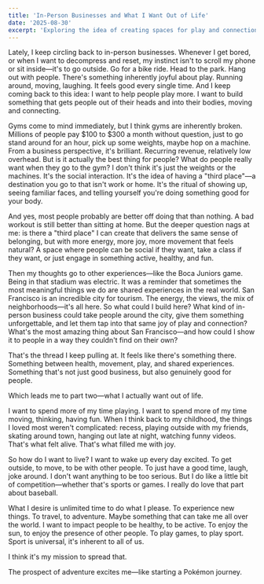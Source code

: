 ```yaml
---
title: 'In-Person Businesses and What I Want Out of Life'
date: '2025-08-30'
excerpt: 'Exploring the idea of creating spaces for play and connection, and reflecting on what brings me joy.'
---
```


Lately, I keep circling back to in-person businesses. Whenever I get bored, or when I want to decompress and reset, my instinct isn't to scroll my phone or sit inside—it's to go outside. Go for a bike ride. Head to the park. Hang out with people. There's something inherently joyful about play. Running around, moving, laughing. It feels good every single time. And I keep coming back to this idea: I want to help people play more. I want to build something that gets people out of their heads and into their bodies, moving and connecting.

Gyms come to mind immediately, but I think gyms are inherently broken. Millions of people pay $100 to $300 a month without question, just to go stand around for an hour, pick up some weights, maybe hop on a machine. From a business perspective, it's brilliant. Recurring revenue, relatively low overhead. But is it actually the best thing for people? What do people really want when they go to the gym? I don't think it's just the weights or the machines. It's the social interaction. It's the idea of having a "third place"—a destination you go to that isn't work or home. It's the ritual of showing up, seeing familiar faces, and telling yourself you're doing something good for your body.

And yes, most people probably are better off doing that than nothing. A bad workout is still better than sitting at home. But the deeper question nags at me: is there a "third place" I can create that delivers the same sense of belonging, but with more energy, more joy, more movement that feels natural? A space where people can be social if they want, take a class if they want, or just engage in something active, healthy, and fun.

Then my thoughts go to other experiences—like the Boca Juniors game. Being in that stadium was electric. It was a reminder that sometimes the most meaningful things we do are shared experiences in the real world. San Francisco is an incredible city for tourism. The energy, the views, the mix of neighborhoods—it's all here. So what could I build here? What kind of in-person business could take people around the city, give them something unforgettable, and let them tap into that same joy of play and connection? What's the most amazing thing about San Francisco—and how could I show it to people in a way they couldn't find on their own?

That's the thread I keep pulling at. It feels like there's something there. Something between health, movement, play, and shared experiences. Something that's not just good business, but also genuinely good for people.

Which leads me to part two—what I actually want out of life.

I want to spend more of my time playing. I want to spend more of my time moving, thinking, having fun. When I think back to my childhood, the things I loved most weren't complicated: recess, playing outside with my friends, skating around town, hanging out late at night, watching funny videos. That's what felt alive. That's what filled me with joy.

So how do I want to live? I want to wake up every day excited. To get outside, to move, to be with other people. To just have a good time, laugh, joke around. I don't want anything to be too serious. But I do like a little bit of competition—whether that's sports or games. I really do love that part about baseball.

What I desire is unlimited time to do what I please. To experience new things. To travel, to adventure. Maybe something that can take me all over the world. I want to impact people to be healthy, to be active. To enjoy the sun, to enjoy the presence of other people. To play games, to play sport. Sport is universal, it's inherent to all of us.

I think it's my mission to spread that.

The prospect of adventure excites me—like starting a Pokémon journey.












